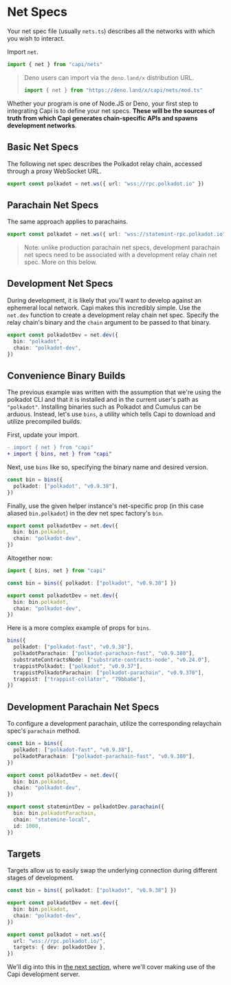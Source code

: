# Net Specs

Your net spec file (usually `nets.ts`) describes all the networks with which you
wish to interact.

Import `net`.

```ts
import { net } from "capi/nets"
```

> Deno users can import via the `deno.land/x` distribution URL.
>
> ```ts
> import { net } from "https://deno.land/x/capi/nets/mod.ts"
> ```

Whether your program is one of Node.JS or Deno, your first step to integrating
Capi is to define your net specs. **These will be the sources of truth from
which Capi generates chain-specific APIs and spawns development networks**.

## Basic Net Specs

The following net spec describes the Polkadot relay chain, accessed through a
proxy WebSocket URL.

```ts
export const polkadot = net.ws({ url: "wss://rpc.polkadot.io" })
```

## Parachain Net Specs

The same approach applies to parachains.

```ts
export const polkadot = net.ws({ url: "wss://statemint-rpc.polkadot.io" })
```

> Note: unlike production parachain net specs, development parachain net specs
> need to be associated with a development relay chain net spec. More on this
> below.

## Development Net Specs

During development, it is likely that you'll want to develop against an
ephemeral local network. Capi makes this incredibly simple. Use the `net.dev`
function to create a development relay chain net spec. Specify the relay chain's
binary and the `chain` argument to be passed to that binary.

```ts
export const polkadotDev = net.dev({
  bin: "polkadot",
  chain: "polkadot-dev",
})
```

## Convenience Binary Builds

The previous example was written with the assumption that we're using the
polkadot CLI and that it is installed and in the current user's path as
`"polkadot"`. Installing binaries such as Polkadot and Cumulus can be arduous.
Instead, let's use `bins`, a utility which tells Capi to download and utilize
precompiled builds.

First, update your import.

```diff
- import { net } from "capi"
+ import { bins, net } from "capi"
```

Next, use `bins` like so, specifying the binary name and desired version.

```ts
const bin = bins({
  polkadot: ["polkadot", "v0.9.38"],
})
```

Finally, use the given helper instance's net-specific prop (in this case aliased
`bin.polkadot`) in the dev net spec factory's `bin`.

```ts
export const polkadotDev = net.dev({
  bin: bin.polkadot,
  chain: "polkadot-dev",
})
```

Altogether now:

```ts
import { bins, net } from "capi"

const bin = bins({ polkadot: ["polkadot", "v0.9.38"] })

export const polkadotDev = net.dev({
  bin: bin.polkadot,
  chain: "polkadot-dev",
})
```

Here is a more complex example of props for `bins`.

```ts
bins({
  polkadot: ["polkadot-fast", "v0.9.38"],
  polkadotParachain: ["polkadot-parachain-fast", "v0.9.380"],
  substrateContractsNode: ["substrate-contracts-node", "v0.24.0"],
  trappistPolkadot: ["polkadot", "v0.9.37"],
  trappistPolkadotParachain: ["polkadot-parachain", "v0.9.370"],
  trappist: ["trappist-collator", "79bba6e"],
})
```

## Development Parachain Net Specs

To configure a development parachain, utilize the corresponding relaychain
spec's `parachain` method.

```ts
const bin = bins({
  polkadot: ["polkadot-fast", "v0.9.38"],
  polkadotParachain: ["polkadot-parachain-fast", "v0.9.380"],
})

export const polkadotDev = net.dev({
  bin: bin.polkadot,
  chain: "polkadot-dev",
})

export const statemintDev = polkadotDev.parachain({
  bin: bin.polkadotParachain,
  chain: "statemine-local",
  id: 1000,
})
```

## Targets

Targets allow us to easily swap the underlying connection during different
stages of development.

```ts
const bin = bins({ polkadot: ["polkadot", "v0.9.38"] })

export const polkadotDev = net.dev({
  bin: bin.polkadot,
  chain: "polkadot-dev",
})

export const polkadot = net.ws({
  url: "wss://rpc.polkadot.io/",
  targets: { dev: polkadotDev },
})
```

We'll dig into this in [the next section](/setup/development_nets), where we'll
cover making use of the Capi development server.
